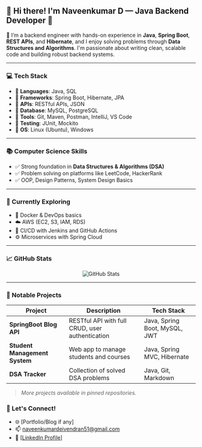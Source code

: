 ## 👋 Hi there! I'm Naveenkumar D — Java Backend Developer 🚀

🎯 I’m a backend engineer with hands-on experience in **Java**, **Spring Boot**, **REST APIs**, and **Hibernate**, and I enjoy solving problems through **Data Structures and Algorithms**. I'm passionate about writing clean, scalable code and building robust backend systems.

---

### 💻 Tech Stack

- 🔹 **Languages**: Java, SQL
- 🔹 **Frameworks**: Spring Boot, Hibernate, JPA
- 🔹 **APIs**: RESTful APIs, JSON
- 🔹 **Database**: MySQL, PostgreSQL
- 🔹 **Tools**: Git, Maven, Postman, IntelliJ, VS Code
- 🔹 **Testing**: JUnit, Mockito
- 🔹 **OS**: Linux (Ubuntu), Windows

---

### 📚 Computer Science Skills

- ✅ Strong foundation in **Data Structures & Algorithms (DSA)**
- ✅ Problem solving on platforms like LeetCode, HackerRank
- ✅ OOP, Design Patterns, System Design Basics

---

### 🚀 Currently Exploring

- 🐳 Docker & DevOps basics
- ☁️ AWS (EC2, S3, IAM, RDS)
- 🔁 CI/CD with Jenkins and GitHub Actions
- ⚙️ Microservices with Spring Cloud

---

### 📈 GitHub Stats

<p align="center">
  <img src="https://github-readme-stats.vercel.app/api?username=your-github-username&show_icons=true&theme=tokyonight" alt="GitHub Stats" />
</p>

---
### 📂 Notable Projects

| Project | Description | Tech Stack |
|--------|-------------|------------|
| **SpringBoot Blog API** | RESTful API with full CRUD, user authentication | Java, Spring Boot, MySQL, JWT |
| **Student Management System** | Web app to manage students and courses | Java, Spring MVC, Hibernate |
| **DSA Tracker** | Collection of solved DSA problems | Java, Git, Markdown |

> *More projects available in pinned repositories.*


### 🔗 Let's Connect!

- 🌐 [Portfolio/Blog if any]
- 📫 naveenkumardeivendran51@gmail.com
- 💼 [[LinkedIn Profile](https://www.linkedin.com/in/naveenscode/)]
